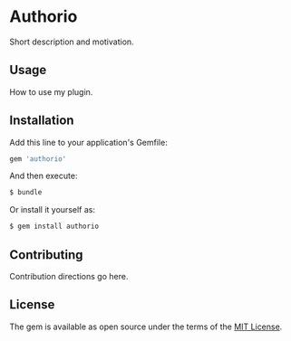 # Authorio
Short description and motivation.

## Usage
How to use my plugin.

## Installation
Add this line to your application's Gemfile:

```ruby
gem 'authorio'
```

And then execute:
```bash
$ bundle
```

Or install it yourself as:
```bash
$ gem install authorio
```

## Contributing
Contribution directions go here.

## License
The gem is available as open source under the terms of the [MIT License](https://opensource.org/licenses/MIT).
